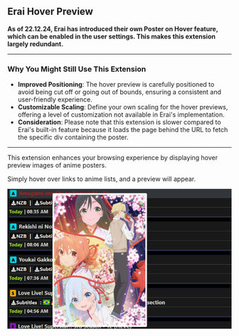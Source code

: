 ## Erai Hover Preview

**As of 22.12.24, Erai has introduced their own Poster on Hover feature, which can be enabled in the user settings. This makes this extension largely redundant.**

---

### Why You Might Still Use This Extension
- **Improved Positioning**: The hover preview is carefully positioned to avoid being cut off or going out of bounds, ensuring a consistent and user-friendly experience.
- **Customizable Scaling**: Define your own scaling for the hover previews, offering a level of customization not available in Erai's implementation.
- **Consideration**: Please note that this extension is slower compared to Erai's built-in feature because it loads the page behind the URL to fetch the specific div containing the poster.

---

This extension enhances your browsing experience by displaying hover preview images of anime posters.

Simply hover over links to anime lists, and a preview will appear.

![Example of Hover Preview](./assets/hover-preview-example.png)
